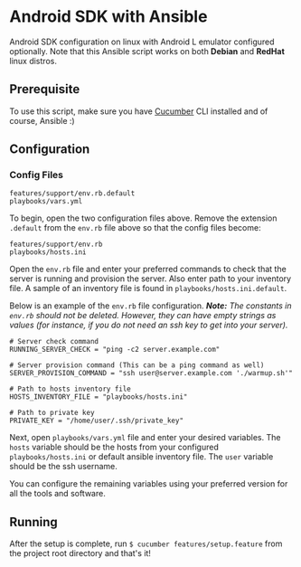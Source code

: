 # Android SDK with Ansible
Android SDK configuration on linux with Android L emulator configured optionally. Note that this Ansible script works on both **Debian** and **RedHat** linux distros.

## Prerequisite

To use this script, make sure you have [Cucumber](https://github.com/cucumber/cucumber) CLI installed and of course, Ansible :)

## Configuration

### Config Files
``` 
features/support/env.rb.default
playbooks/vars.yml
```

To begin, open the two configuration files above. Remove the extension `.default` from the `env.rb` file above so that the config files become:
```
features/support/env.rb
playbooks/hosts.ini
```

Open the `env.rb` file and enter your preferred commands to check that the server is running and provision the server. Also enter path to your inventory file. A sample of an inventory file is found in `playbooks/hosts.ini.default`.

Below is an example of the `env.rb` file configuration.
_**Note:** The constants in `env.rb` should not be deleted. However, they can have empty strings as values (for instance, if you do not need an ssh key to get into your server)._

```
# Server check command
RUNNING_SERVER_CHECK = "ping -c2 server.example.com"

# Server provision command (This can be a ping command as well)
SERVER_PROVISION_COMMAND = "ssh user@server.example.com './warmup.sh'"

# Path to hosts inventory file
HOSTS_INVENTORY_FILE = "playbooks/hosts.ini"

# Path to private key
PRIVATE_KEY = "/home/user/.ssh/private_key"

```

Next, open `playbooks/vars.yml` file and enter your desired variables. The `hosts` variable should be the hosts from your configured `playbooks/hosts.ini` or default ansible inventory file. The `user` variable should be the ssh username. 

You can configure the remaining variables using your preferred version for all the tools and software.

## Running

After the setup is complete, run ` $ cucumber features/setup.feature ` from the project root directory and that's it!

